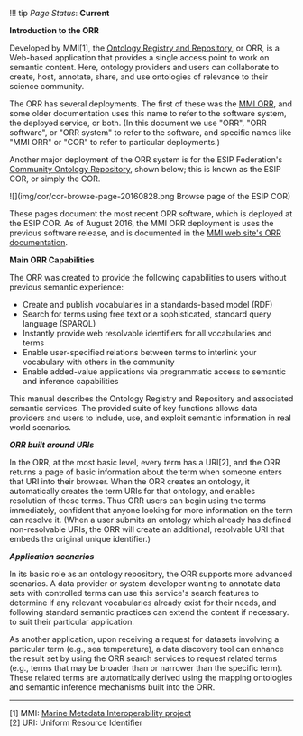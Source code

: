 !!! tip
    _Page Status_: **Current**

**Introduction to the ORR**

Developed by MMI[1], the [Ontology Registry and Repository](http://github.com/mmisw), or ORR, is a Web-based application 
that provides a single access point to work on semantic content. Here, ontology providers and users can collaborate 
to create, host, annotate, share, and use ontologies of relevance to their science community.

The ORR has several deployments. The first of these was the [MMI ORR](http://mmisw.org), and some older 
documentation uses this name to refer to the software system, the deployed service, or both.
(In this document we use "ORR", "ORR software", or "ORR system" to refer to the software, 
and specific names like "MMI ORR" or "COR" to refer to particular deployments.)

Another major deployment of the ORR system is for the ESIP Federation's [Community Ontology
Repository](http://cor.esipfed.org), shown below; this is known as the ESIP COR, or simply the COR.

![](img/cor/cor-browse-page-20160828.png Browse page of the ESIP COR)

These pages document the most recent ORR software, which is deployed at the ESIP COR. 
As of August 2016, the MMI ORR deployment is uses the previous software release, and is documented 
in the [MMI web site's ORR documentation](https://marinemetadata.org/mmiorrusrman). 


**Main ORR Capabilities**

The ORR was created to provide the following capabilities to users without previous semantic experience:

*   Create and publish vocabularies in a standards-based model (RDF)
*   Search for terms using free text or a sophisticated, standard query language (SPARQL)
*   Instantly provide web resolvable identifiers for all vocabularies and terms
*   Enable user-specified relations between terms to interlink your vocabulary with others in the community
*   Enable added-value applications via programmatic access to semantic and inference capabilities 

This manual describes the Ontology Registry and Repository and associated semantic services. 
The provided suite of key functions allows data providers and users to include, use, and exploit
semantic information in real world scenarios.

***ORR built around URIs*** 

In the ORR, at the most basic level, every term has a URI[2], and the ORR returns a page of basic information about 
the term when someone enters that URI into their browser. When the ORR creates an ontology,
it automatically creates the term URIs for that ontology, and enables resolution of those terms. 
Thus ORR users can begin using the terms immediately, confident that anyone looking for more 
information on the term can resolve it. (When a user submits an ontology which already has
defined non-resolvable URIs, the ORR will create an additional, resolvable URI that embeds
the original unique identifier.)

***Application scenarios***

In its basic role as an ontology repository, the ORR supports more advanced scenarios. 
A data provider or system developer wanting to annotate data sets with controlled terms
can use this service's search features to determine if any relevant vocabularies already exist
for their needs, and following standard semantic practices can extend the content if necessary. 
to suit their particular application. 

As another application, upon receiving a request for datasets involving a particular term 
(e.g., sea temperature), a data discovery tool can enhance the result set by using the 
ORR search services to request related terms (e.g., terms that may be broader than or 
narrower than the specific term). These related terms are automatically derived using 
the mapping ontologies and semantic inference mechanisms built into the ORR.

----

[1] MMI: [Marine Metadata Interoperability project](http://marinemetadata.org)   
[2] URI: Uniform Resource Identifier
